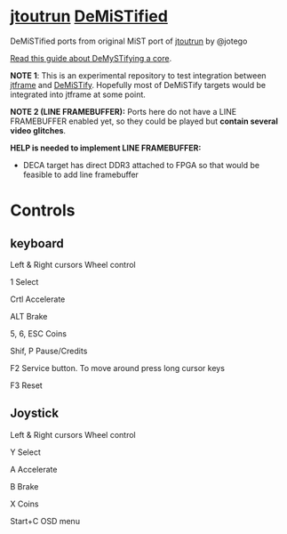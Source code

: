 # [jtoutrun](https://github.com/jotego/jtcores) [DeMiSTified](https://github.com/robinsonb5/DeMiSTify)

DeMiSTified ports from original MiST port of  [jtoutrun](https://github.com/jotego/jtcores/tree/master/cores/outrun)  by @jotego

[Read this guide about DeMySTifying a core](https://github.com/DECAfpga/DECA_board/tree/main/Tutorials/DeMiSTify).



**NOTE 1**: This is an experimental repository to test integration between [jtframe](https://github.com/jotego/jtframe) and [DeMiSTify](https://github.com/robinsonb5/DeMiSTify).  Hopefully most of DeMiSTify targets would be integrated into jtframe at some point.



**NOTE 2 (LINE FRAMEBUFFER):**  Ports here do not have a LINE FRAMEBUFFER enabled yet, so they could be played but **contain several video glitches**.



**HELP is needed to implement LINE FRAMEBUFFER:**

* DECA target has direct DDR3 attached to FPGA so that would be feasible to add line framebuffer



# Controls

## keyboard

Left & Right cursors 	Wheel control

1 				Select

Crtl 			Accelerate

ALT 			Brake

5, 6, ESC 	Coins

Shif, P   		Pause/Credits

F2 				Service button.  To move around press long cursor keys

F3 				Reset



## Joystick

Left & Right cursors 	Wheel control

Y 				Select

A 				Accelerate

B 				Brake

X 			 	Coins

Start+C  	OSD menu





